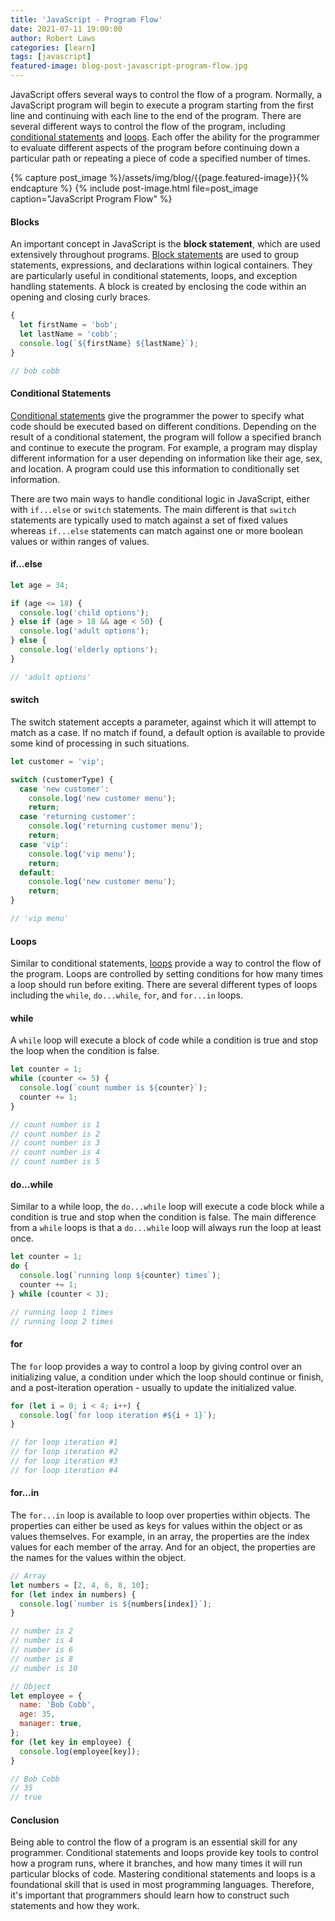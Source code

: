 ```yaml
---
title: 'JavaScript - Program Flow'
date: 2021-07-11 19:00:00
author: Robert Laws
categories: [learn]
tags: [javascript]
featured-image: blog-post-javascript-program-flow.jpg
---
```


JavaScript offers several ways to control the flow of a program. Normally, a JavaScript program will begin to execute a program starting from the first line and continuing with each line to the end of the program. <!-- more -->There are several different ways to control the flow of the program, including [conditional statements](https://developer.mozilla.org/en-US/docs/Web/JavaScript/Guide/Control_flow_and_error_handling#conditional_statements) and [loops](https://developer.mozilla.org/en-US/docs/Web/JavaScript/Guide/Loops_and_iteration). Each offer the ability for the programmer to evaluate different aspects of the program before continuing down a particular path or repeating a piece of code a specified number of times.

{% capture post_image %}/assets/img/blog/{{page.featured-image}}{% endcapture %}
{% include post-image.html file=post_image caption="JavaScript Program Flow" %}

#### Blocks

An important concept in JavaScript is the **block statement**, which are used extensively throughout programs. [Block statements](https://developer.mozilla.org/en-US/docs/Web/JavaScript/Guide/Control_flow_and_error_handling#block_statement) are used to group statements, expressions, and declarations within logical containers. They are particularly useful in conditional statements, loops, and exception handling statements. A block is created by enclosing the code within an opening and closing curly braces.

```javascript
{
  let firstName = 'bob';
  let lastName = 'cobb';
  console.log(`${firstName} ${lastName}`);
}

// bob cobb
```

#### Conditional Statements

[Conditional statements](https://developer.mozilla.org/en-US/docs/Web/JavaScript/Guide/Control_flow_and_error_handling#conditional_statements) give the programmer the power to specify what code should be executed based on different conditions. Depending on the result of a conditional statement, the program will follow a specified branch and continue to execute the program. For example, a program may display different information for a user depending on information like their age, sex, and location. A program could use this information to conditionally set information.

There are two main ways to handle conditional logic in JavaScript, either with `if...else` or `switch` statements. The main different is that `switch` statements are typically used to match against a set of fixed values whereas `if...else` statements can match against one or more boolean values or within ranges of values.

#### if...else

```javascript
let age = 34;

if (age <= 18) {
  console.log('child options');
} else if (age > 18 && age < 50) {
  console.log('adult options');
} else {
  console.log('elderly options');
}

// 'adult options'
```

#### switch

The switch statement accepts a parameter, against which it will attempt to match as a case. If no match if found, a default option is available to provide some kind of processing in such situations.

```javascript
let customer = 'vip';

switch (customerType) {
  case 'new customer':
    console.log('new customer menu');
    return;
  case 'returning customer':
    console.log('returning customer menu');
    return;
  case 'vip':
    console.log('vip menu');
    return;
  default:
    console.log('new customer menu');
    return;
}

// 'vip menu'
```

#### Loops

Similar to conditional statements, [loops](https://developer.mozilla.org/en-US/docs/Web/JavaScript/Guide/Loops_and_iteration) provide a way to control the flow of the program. Loops are controlled by setting conditions for how many times a loop should run before exiting. There are several different types of loops including the `while`, `do...while`, `for`, and `for...in` loops.

#### while

A `while` loop will execute a block of code while a condition is true and stop the loop when the condition is false.

```javascript
let counter = 1;
while (counter <= 5) {
  console.log(`count number is ${counter}`);
  counter += 1;
}

// count number is 1
// count number is 2
// count number is 3
// count number is 4
// count number is 5
```

#### do...while

Similar to a while loop, the `do...while` loop will execute a code block while a condition is true and stop when the condition is false. The main difference from a `while` loops is that a `do...while` loop will always run the loop at least once.

```javascript
let counter = 1;
do {
  console.log(`running loop ${counter} times`);
  counter += 1;
} while (counter < 3);

// running loop 1 times
// running loop 2 times
```

#### for

The `for` loop provides a way to control a loop by giving control over an initializing value, a condition under which the loop should continue or finish, and a post-iteration operation - usually to update the initialized value.

```javascript
for (let i = 0; i < 4; i++) {
  console.log(`for loop iteration #${i + 1}`);
}

// for loop iteration #1
// for loop iteration #2
// for loop iteration #3
// for loop iteration #4
```

#### for...in

The `for...in` loop is available to loop over properties within objects. The properties can either be used as keys for values within the object or as values themselves. For example, in an array, the properties are the index values for each member of the array. And for an object, the properties are the names for the values within the object.

```javascript
// Array
let numbers = [2, 4, 6, 8, 10];
for (let index in numbers) {
  console.log(`number is ${numbers[index]}`);
}

// number is 2
// number is 4
// number is 6
// number is 8
// number is 10

// Object
let employee = {
  name: 'Bob Cobb',
  age: 35,
  manager: true,
};
for (let key in employee) {
  console.log(employee[key]);
}

// Bob Cobb
// 35
// true
```

#### Conclusion

Being able to control the flow of a program is an essential skill for any programmer. Conditional statements and loops provide key tools to control how a program runs, where it branches, and how many times it will run particular blocks of code. Mastering conditional statements and loops is a foundational skill that is used in most programming languages. Therefore, it's important that programmers should learn how to construct such statements and how they work.
